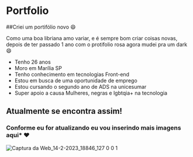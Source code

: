 # Portfolio

##Criei um portifólio novo :smile: 

Como uma boa libriana amo variar, e é sempre bom criar coisas novas, 
depois de ter passado 1 ano com o protifolio rosa agora mudei pra um dark :smile: 

* Tenho 26 anos
* Moro em Marília SP
* Tenho conhecimento em tecnologias Front-end
* Estou em busca de uma oportunidade de emprego
* Estou cursando o segundo ano de ADS na unicesumar
* Super apoio a causa Mulheres, negras e lgbtqia+ na tecnologia

## Atualmente se encontra assim!
### Conforme eu for atualizando eu vou inserindo mais imagens aqui* :heart:
![Captura da Web_14-2-2023_18846_127 0 0 1](https://user-images.githubusercontent.com/100380010/218865684-dfa74156-86ab-451d-bd7b-75753313ad62.jpeg)


